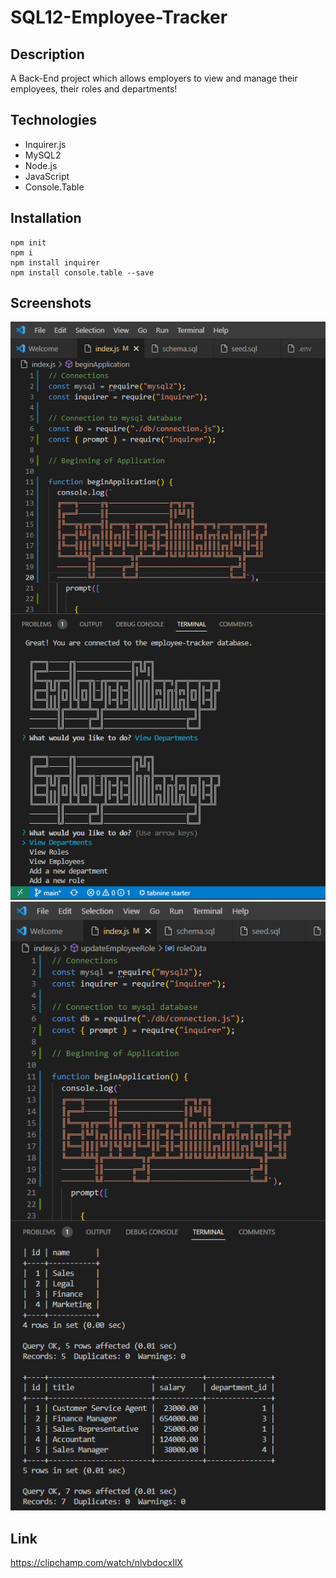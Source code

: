 # SQL12-Employee-Tracker

## Description
A Back-End project which allows employers  to view and manage their employees, their roles and departments!

## Technologies 

* Inquirer.js
* MySQL2
* Node.js
* JavaScript
* Console.Table 

## Installation 
```
npm init
npm i 
npm install inquirer 
npm install console.table --save 
```
## Screenshots
![Alt text](assets/images/ETshot.png)
![Alt text](assets/images/ETScreenshot.png)

## Link
https://clipchamp.com/watch/nlvbdocxIlX